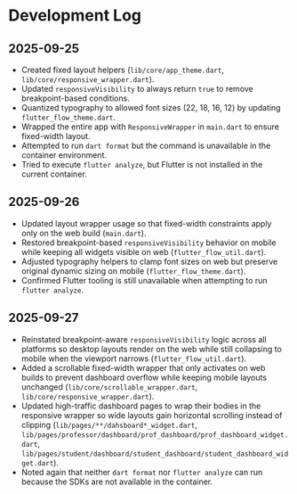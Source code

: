 # Development Log

## 2025-09-25
- Created fixed layout helpers (`lib/core/app_theme.dart`, `lib/core/responsive_wrapper.dart`).
- Updated `responsiveVisibility` to always return `true` to remove breakpoint-based conditions.
- Quantized typography to allowed font sizes (22, 18, 16, 12) by updating `flutter_flow_theme.dart`.
- Wrapped the entire app with `ResponsiveWrapper` in `main.dart` to ensure fixed-width layout.
- Attempted to run `dart format` but the command is unavailable in the container environment.
- Tried to execute `flutter analyze`, but Flutter is not installed in the current container.

## 2025-09-26
- Updated layout wrapper usage so that fixed-width constraints apply only on the web build (`main.dart`).
- Restored breakpoint-based `responsiveVisibility` behavior on mobile while keeping all widgets visible on web (`flutter_flow_util.dart`).
- Adjusted typography helpers to clamp font sizes on web but preserve original dynamic sizing on mobile (`flutter_flow_theme.dart`).
- Confirmed Flutter tooling is still unavailable when attempting to run `flutter analyze`.

## 2025-09-27
- Reinstated breakpoint-aware `responsiveVisibility` logic across all platforms so desktop layouts render on the web while still collapsing to mobile when the viewport narrows (`flutter_flow_util.dart`).
- Added a scrollable fixed-width wrapper that only activates on web builds to prevent dashboard overflow while keeping mobile layouts unchanged (`lib/core/scrollable_wrapper.dart`, `lib/core/responsive_wrapper.dart`).
- Updated high-traffic dashboard pages to wrap their bodies in the responsive wrapper so wide layouts gain horizontal scrolling instead of clipping (`lib/pages/**/dahsboard*_widget.dart`, `lib/pages/professor/dashboard/prof_dashboard/prof_dashboard_widget.dart`, `lib/pages/student/dashboard/student_dashboard/student_dashboard_widget.dart`).
- Noted again that neither `dart format` nor `flutter analyze` can run because the SDKs are not available in the container.
